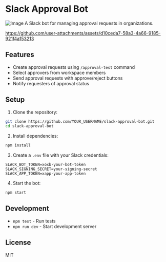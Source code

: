 # Slack Approval Bot
![Image](https://github.com/user-attachments/assets/01feb825-33a8-470f-bb3b-5f2614dd9aeb)
A Slack bot for managing approval requests in organizations.


https://github.com/user-attachments/assets/d10ceda7-58a3-4a66-9185-921f4a153213



## Features

- Create approval requests using `/approval-test` command
- Select approvers from workspace members
- Send approval requests with approve/reject buttons
- Notify requesters of approval status

## Setup

1. Clone the repository:

```bash
git clone https://github.com/YOUR_USERNAME/slack-approval-bot.git
cd slack-approval-bot
```

2. Install dependencies:

```bash
npm install
```

3. Create a `.env` file with your Slack credentials:

```env
SLACK_BOT_TOKEN=xoxb-your-bot-token
SLACK_SIGNING_SECRET=your-signing-secret
SLACK_APP_TOKEN=xapp-your-app-token
```

4. Start the bot:

```bash
npm start
```

## Development

- `npm test` - Run tests
- `npm run dev` - Start development server

## License

MIT

